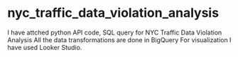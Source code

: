 # nyc_traffic_data_violation_analysis
I have attched python API code, SQL query for NYC Traffic Data Violation Analysis
All the data transformations are done in BigQuery 
For visualization I have used Looker Studio.

